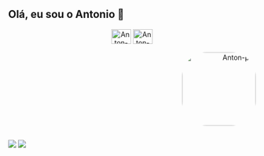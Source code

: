 

## Olá, eu sou o Antonio 👋
<p align="center">
  <img alt="Anton-Csharp" height="30" width="40" src="https://cdn.jsdelivr.net/gh/devicons/devicon/icons/c/c-original.svg" />
  <img alt="Anton-Csharp" height="30" width="40" src="https://cdn.jsdelivr.net/gh/devicons/devicon/icons/cplusplus/cplusplus-original.svg" />
  <!-- ... outras imagens ... -->
</p>

<p align="right">
  <img alt="Anton-pic" height="150" style="border-radius: 50px;" src="https://cdn.discordapp.com/attachments/790735814521913364/938098989943906314/anigif.gif"/>
</p>

  ##
  
<div> 
  <a href="https://www.youtube.com/channel/UC_nHvbOXLe5aLFZKhEYdM0Q" target="_blank" rel="noopener"><img src="https://img.shields.io/badge/YouTube-FF0000?style=for-the-badge&logo=youtube&logoColor=white" target="_blank" rel="noopener"></a>
  <a href="https://www.linkedin.com/in/antonio-analyst/" target="_blank" rel=" noopener"><img src="https://img.shields.io/badge/-LinkedIn-%230077B5?style=for-the-badge&logo=linkedin&logoColor=white" target="_blank" rel="noopener"></a> 
</div>

